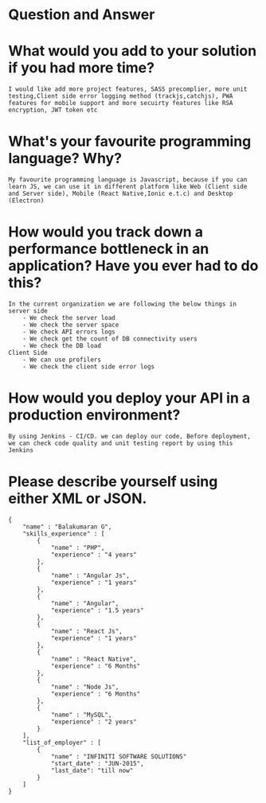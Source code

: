 # Question and Answer

# What would you add to your solution if you had more time?
	I would like add more project features, SASS precomplier, more unit testing,Client side error logging method (trackjs,catchjs), PWA features for mobile support and more secuirty features like RSA encryption, JWT token etc

# What's your favourite programming language? Why?
	My favourite programming language is Javascript, because if you can learn JS, we can use it in different platform like Web (Client side and Server side), Mobile (React Native,Ionic e.t.c) and Desktop (Electron)

# How would you track down a performance bottleneck in an application? Have you ever had to do this?
	In the current organization we are following the below things in server side
		- We check the server load
		- We check the server space
		- We check API errors logs
		- We check get the count of DB connectivity users
		- We check the DB load
	Client Side
		- We can use profilers
		- We check the client side error logs

# How would you deploy your API in a production environment?
	By using Jenkins - CI/CD. we can deploy our code, Before deployment, we can check code quality and unit testing report by using this Jenkins

# Please describe yourself using either XML or JSON.
	{
		"name" : "Balakumaran G",
		"skills_experience" : [
			{
				"name" : "PHP",
				"experience" : "4 years"
			},
			{
				"name" : "Angular Js",
				"experience" : "1 years"
			},
			{
				"name" : "Angular",
				"experience" : "1.5 years"
			},
			{
				"name" : "React Js",
				"experience" : "1 years"
			},
			{
				"name" : "React Native",
				"experience" : "6 Months"
			},
			{
				"name" : "Node Js",
				"experience" : "6 Months"
			},
			{
				"name" : "MySQL",
				"experience" : "2 years"
			}
		],
		"list_of_employer" : [
			{
				"name" : "INFINITI SOFTWARE SOLUTIONS"
				"start_date" : "JUN-2015",
				"last_date": "till now"
			}
		]
	}